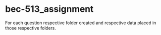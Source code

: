 # bec-513_assignment
For each question respective folder created and respective data placed in those respective folders.
